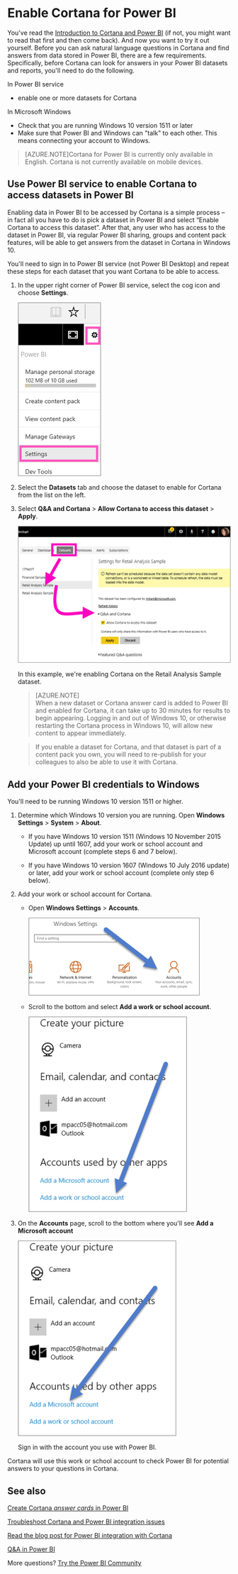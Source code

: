 ﻿<properties
   pageTitle="Activate Cortana for Power BI"
   description="Use Cortana with Power BI to get answers from your data. Activate Cortana for each Power BI dataset and then enable Cortana to access your datasets from mobile devices."
   services="powerbi"
   documentationCenter=""
   authors="mihart"  
   manager="erikre"
   editor=""/>

<tags
   ms.service="powerbi"
   ms.devlang="NA"
   ms.topic="article"
   ms.tgt_pltfrm="NA"
   ms.workload="powerbi"
   ms.date="03/06/2017"
   ms.author="mihart"/>


# Enable Cortana for Power BI

You've read the [Introduction to Cortana and Power BI](powerbi-service-cortana-intro.md) (if not, you might want to read that first and then come back). And now you want to try it out yourself.  Before you can ask natural language questions in Cortana and find answers from data stored in Power BI, there are a few requirements. Specifically, before Cortana can look for answers in your Power BI datasets and reports, you'll need to do the following.

In Power BI service
- enable one or more datasets for Cortana

In Microsoft Windows
- Check that you are running Windows 10 version 1511 or later
- Make sure that Power BI and Windows can "talk" to each other. This means connecting your account to Windows.



>[AZURE.NOTE]Cortana for Power BI is currently only available in English. Cortana is not currently available on mobile devices.

## Use Power BI service to enable Cortana to access datasets in Power BI

Enabling data in Power BI to be accessed by Cortana is a simple process – in fact all you have to do is pick a dataset in Power BI and select “Enable Cortana to access this dataset”. After that, any user who has access to the dataset in Power BI, via regular Power BI sharing, groups and content pack features, will be able to get answers from the dataset in Cortana in Windows 10.

You'll need to sign in to Power BI service (not Power BI Desktop) and repeat these steps for each dataset that you want Cortana to be able to access.

1. In the upper right corner of Power BI service, select the cog icon and choose **Settings**.

    ![](media/powerbi-service-cortana-enable/power-bi-cortana-settings.png)

3. Select the **Datasets** tab and choose the dataset to enable for Cortana from the list on the left.

4.  Select **Q&A and Cortana** > **Allow Cortana to access this dataset** > **Apply**.

    ![](media/powerbi-service-cortana-enable/power-bi-cortana-enable.png)

    In this example, we're enabling Cortana on the Retail Analysis Sample dataset.

    >[AZURE.NOTE]  
    > When a new dataset or Cortana answer card is added to Power BI and enabled for Cortana, it can take up to 30 minutes for results to begin appearing. Logging in and out of Windows 10, or otherwise restarting the Cortana process in Windows 10, will allow new content to appear immediately.

    >If you enable a dataset for Cortana, and that dataset is part of a content pack you own, you will need to re-publish for your colleagues to also be able to use it with Cortana.

##  Add your Power BI credentials to Windows

You'll need to be running Windows 10 version 1511 or higher.

1.  Determine which Windows 10 version you are running. Open **Windows Settings** > **System** > **About**.

    - If you have Windows 10 version 1511 (Windows 10 November 2015 Update) up until 1607, add your work or school account and Microsoft account (complete steps 6 and 7 below).

    - If you have Windows 10 version 1607 (Windows 10 July 2016 update) or later, add your work or school account (complete only step 6 below).

6.  Add your work or school account for Cortana.

    - Open **Windows Settings** > **Accounts**.

        ![](media/powerbi-service-cortana-enable/power-bi-windows-accounts.png)

    -   Scroll to the bottom and select **Add a work or school account**.

        ![](media/powerbi-service-cortana-enable/power-bi-add-work-account.png)

7.  On the **Accounts** page, scroll to the bottom where you'll see **Add a Microsoft account**

    ![](media/powerbi-service-cortana-enable/power-bi-add-microsoft-account.png)

    Sign in with the account you use with Power BI.

Cortana will use this work or school account to check Power BI for potential answers to your questions in Cortana.


## See also
[Create Cortana *answer cards* in Power BI](powerbi-service-cortana-desktop-entity-cards.md)

[Troubleshoot Cortana and Power BI integration issues](powerbi-service-cortana-troubleshoot.md)

[Read the blog post for Power BI integration with Cortana](https://powerbi.microsoft.com/en-us/blog/announcing-power-bi-integration-with-cortana-and-new-ways-to-quickly-find-insights-in-your-data/)

[Q&A in Power BI](powerbi-service-q-and-a.md)

More questions? [Try the Power BI Community](http://community.powerbi.com/)
